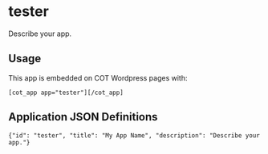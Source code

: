tester
===========
Describe your app.

Usage
-----
This app is embedded on COT Wordpress pages with:

`[cot_app app="tester"][/cot_app]`

Application JSON Definitions
----------------------------
`{"id": "tester", "title": "My App Name", "description": "Describe your app."}`
